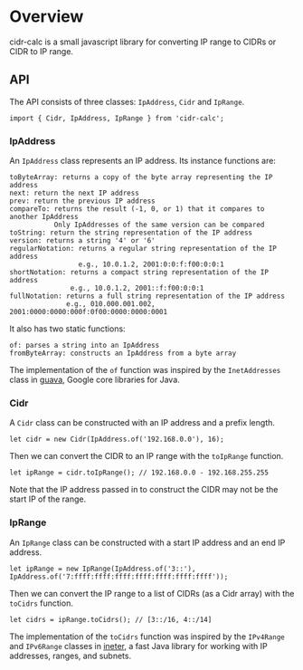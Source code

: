 # Overview

cidr-calc is a small javascript library for converting IP range to CIDRs
or CIDR to IP range.

## API

The API consists of three classes: `IpAddress`, `Cidr` and `IpRange`.

    import { Cidr, IpAddress, IpRange } from 'cidr-calc';

### IpAddress

An `IpAddress` class represents an IP address. Its instance functions are:

    toByteArray: returns a copy of the byte array representing the IP address
    next: return the next IP address
    prev: return the previous IP address
    compareTo: returns the result (-1, 0, or 1) that it compares to another IpAddress
               Only IpAddresses of the same version can be compared
    toString: return the string representation of the IP address
    version: returns a string '4' or '6'
    regularNotation: returns a regular string representation of the IP address
                     e.g., 10.0.1.2, 2001:0:0:f:f00:0:0:1
    shortNotation: returns a compact string representation of the IP address
                   e.g., 10.0.1.2, 2001::f:f00:0:0:1
    fullNotation: returns a full string representation of the IP address
                  e.g., 010.000.001.002, 2001:0000:0000:000f:0f00:0000:0000:0001

It also has two static functions:

    of: parses a string into an IpAddress
    fromByteArray: constructs an IpAddress from a byte array

The implementation of the `of` function was inspired by the `InetAddresses` class
in [guava], Google core libraries for Java.

### Cidr

A `Cidr` class can be constructed with an IP address and a prefix length.

    let cidr = new Cidr(IpAddress.of('192.168.0.0'), 16);

Then we can convert the CIDR to an IP range with the `toIpRange` function.

    let ipRange = cidr.toIpRange(); // 192.168.0.0 - 192.168.255.255

Note that the IP address passed in to construct the CIDR may not be the start IP of the range.

### IpRange

An `IpRange` class can be constructed with a start IP address and an end IP address.

    let ipRange = new IpRange(IpAddress.of('3::'), IpAddress.of('7:ffff:ffff:ffff:ffff:ffff:ffff:ffff'));

Then we can convert the IP range to a list of CIDRs (as a Cidr array) with the `toCidrs` function.

    let cidrs = ipRange.toCidrs(); // [3::/16, 4::/14]

The implementation of the `toCidrs` function was inspired by the `IPv4Range` and `IPv6Range`
classes in [ineter], a fast Java library for working with IP addresses, ranges, and subnets.

[guava]: https://github.com/google/guava
[ineter]: https://github.com/maltalex/ineter
